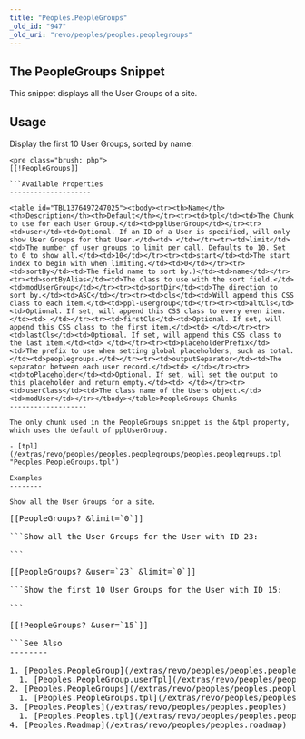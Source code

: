 ```yaml
---
title: "Peoples.PeopleGroups"
_old_id: "947"
_old_uri: "revo/peoples/peoples.peoplegroups"
---
```


The PeopleGroups Snippet
------------------------

This snippet displays all the User Groups of a site.

Usage
-----

Display the first 10 User Groups, sorted by name:

```
<pre class="brush: php">
[[!PeopleGroups]]

```Available Properties
--------------------

<table id="TBL1376497247025"><tbody><tr><th>Name</th><th>Description</th><th>Default</th></tr><tr><td>tpl</td><td>The Chunk to use for each User Group.</td><td>pplUserGroup</td></tr><tr><td>user</td><td>Optional. If an ID of a User is specified, will only show User Groups for that User.</td><td> </td></tr><tr><td>limit</td><td>The number of user groups to limit per call. Defaults to 10. Set to 0 to show all.</td><td>10</td></tr><tr><td>start</td><td>The start index to begin with when limiting.</td><td>0</td></tr><tr><td>sortBy</td><td>The field name to sort by.)</td><td>name</td></tr><tr><td>sortByAlias</td><td>The class to use with the sort field.</td><td>modUserGroup</td></tr><tr><td>sortDir</td><td>The direction to sort by.</td><td>ASC</td></tr><tr><td>cls</td><td>Will append this CSS class to each item.</td><td>ppl-usergroup</td></tr><tr><td>altCls</td><td>Optional. If set, will append this CSS class to every even item.</td><td> </td></tr><tr><td>firstCls</td><td>Optional. If set, will append this CSS class to the first item.</td><td> </td></tr><tr><td>lastCls</td><td>Optional. If set, will append this CSS class to the last item.</td><td> </td></tr><tr><td>placeholderPrefix</td><td>The prefix to use when setting global placeholders, such as total.</td><td>peoplegroups.</td></tr><tr><td>outputSeparator</td><td>The separator between each user record.</td><td> </td></tr><tr><td>toPlaceholder</td><td>Optional. If set, will set the output to this placeholder and return empty.</td><td> </td></tr><tr><td>userClass</td><td>The class name of the Users object.</td><td>modUser</td></tr></tbody></table>PeopleGroups Chunks
-------------------

The only chunk used in the PeopleGroups snippet is the &tpl property, which uses the default of pplUserGroup.

- [tpl](/extras/revo/peoples/peoples.peoplegroups/peoples.peoplegroups.tpl "Peoples.PeopleGroups.tpl")

Examples
--------

Show all the User Groups for a site.

```
<pre class="brush: php">
[[PeopleGroups? &limit=`0`]]

```Show all the User Groups for the User with ID 23:

```
<pre class="brush: php">
[[PeopleGroups? &user=`23` &limit=`0`]]

```Show the first 10 User Groups for the User with ID 15:

```
<pre class="brush: php">
[[!PeopleGroups? &user=`15`]]

```See Also
--------

1. [Peoples.PeopleGroup](/extras/revo/peoples/peoples.peoplegroup)
  1. [Peoples.PeopleGroup.userTpl](/extras/revo/peoples/peoples.peoplegroup/peoples.peoplegroup.usertpl)
2. [Peoples.PeopleGroups](/extras/revo/peoples/peoples.peoplegroups)
  1. [Peoples.PeopleGroups.tpl](/extras/revo/peoples/peoples.peoplegroups/peoples.peoplegroups.tpl)
3. [Peoples.Peoples](/extras/revo/peoples/peoples.peoples)
  1. [Peoples.Peoples.tpl](/extras/revo/peoples/peoples.peoples/peoples.peoples.tpl)
4. [Peoples.Roadmap](/extras/revo/peoples/peoples.roadmap)